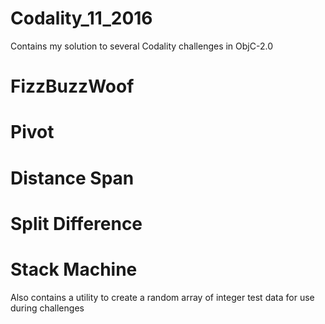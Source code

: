 # Codality_11_2016
Contains my solution to several Codality challenges in ObjC-2.0

# FizzBuzzWoof

# Pivot

# Distance Span

# Split Difference

# Stack Machine

Also contains a utility to create a random array of integer test data for use during challenges
